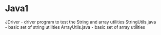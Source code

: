 # Java1

JDriver - driver program to test the String and array utilities
StringUtils.java - basic set of string utilities
ArrayUtils.java - basic set of array utilities
